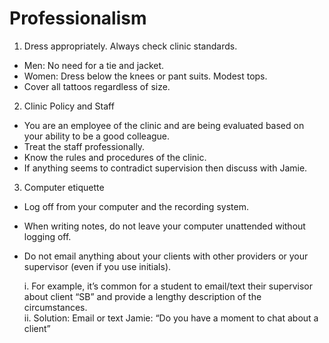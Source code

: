 # Professionalism


1. Dress appropriately. Always check clinic standards.
*	Men: No need for a tie and jacket.
* Women: Dress below the knees or pant suits.  Modest tops. 
* Cover all tattoos regardless of size.

2.  Clinic Policy and Staff
* You are an employee of the clinic and are being evaluated based on your ability to be a good colleague.
* Treat the staff professionally.
* Know the rules and procedures of the clinic.
* If anything seems to contradict supervision then discuss with Jamie.

3.	Computer etiquette
*	Log off from your computer and the recording system.
* When writing notes, do not leave your computer unattended without logging off. 
* Do not email anything about your clients with other providers or your supervisor (even if you use initials).

    i.	For example, it’s common for a student to email/text their supervisor about client “SB” and provide a lengthy description of the circumstances.  
    ii.	Solution:  Email or text Jamie: “Do you have a moment to chat about a client”    

